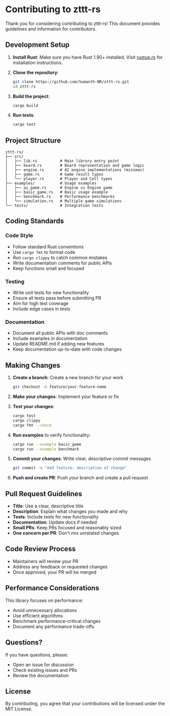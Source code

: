 # Contributing to zttt-rs

Thank you for considering contributing to zttt-rs! This document provides guidelines and information for contributors.

## Development Setup

1. **Install Rust**: Make sure you have Rust 1.90+ installed. Visit [rustup.rs](https://rustup.rs/) for installation instructions.

2. **Clone the repository**:
   ```bash
   git clone https://github.com/Sumanth-NR/zttt-rs.git
   cd zttt-rs
   ```

3. **Build the project**:
   ```bash
   cargo build
   ```

4. **Run tests**:
   ```bash
   cargo test
   ```

## Project Structure

```
zttt-rs/
├── src/
│   ├── lib.rs          # Main library entry point
│   ├── board.rs        # Board representation and game logic
│   ├── engine.rs       # AI engine implementations (minimax)
│   ├── game.rs         # Game result types
│   └── player.rs       # Player and Cell types
├── examples/           # Usage examples
│   ├── ai_game.rs      # Engine vs Engine game
│   ├── basic_game.rs   # Basic usage example
│   ├── benchmark.rs    # Performance benchmarks
│   └── simulation.rs   # Multiple game simulations
└── tests/              # Integration tests
```

## Coding Standards

### Code Style
- Follow standard Rust conventions
- Use `cargo fmt` to format code
- Run `cargo clippy` to catch common mistakes
- Write documentation comments for public APIs
- Keep functions small and focused

### Testing
- Write unit tests for new functionality
- Ensure all tests pass before submitting PR
- Aim for high test coverage
- Include edge cases in tests

### Documentation
- Document all public APIs with doc comments
- Include examples in documentation
- Update README.md if adding new features
- Keep documentation up-to-date with code changes

## Making Changes

1. **Create a branch**: Create a new branch for your work
   ```bash
   git checkout -b feature/your-feature-name
   ```

2. **Make your changes**: Implement your feature or fix

3. **Test your changes**:
   ```bash
   cargo test
   cargo clippy
   cargo fmt --check
   ```

4. **Run examples** to verify functionality:
   ```bash
   cargo run --example basic_game
   cargo run --example benchmark
   ```

5. **Commit your changes**: Write clear, descriptive commit messages
   ```bash
   git commit -m "Add feature: description of change"
   ```

6. **Push and create PR**: Push your branch and create a pull request

## Pull Request Guidelines

- **Title**: Use a clear, descriptive title
- **Description**: Explain what changes you made and why
- **Tests**: Include tests for new functionality
- **Documentation**: Update docs if needed
- **Small PRs**: Keep PRs focused and reasonably sized
- **One concern per PR**: Don't mix unrelated changes

## Code Review Process

- Maintainers will review your PR
- Address any feedback or requested changes
- Once approved, your PR will be merged

## Performance Considerations

This library focuses on performance:
- Avoid unnecessary allocations
- Use efficient algorithms
- Benchmark performance-critical changes
- Document any performance trade-offs

## Questions?

If you have questions, please:
- Open an issue for discussion
- Check existing issues and PRs
- Review the documentation

## License

By contributing, you agree that your contributions will be licensed under the MIT License.
